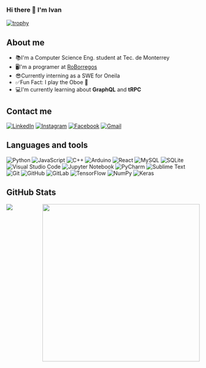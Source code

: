 ### Hi there 👋 I'm Ivan
[![trophy](https://github-profile-trophy.vercel.app/?username=IvanRomero03&theme=onedark&column=6&row=1&margin-w=10)](https://github.com/ryo-ma/github-profile-trophy)


## About me
- 📚I'm a Computer Science Eng. student at Tec. de Monterrey
- 🖥️I'm a programer at [RoBorregos][Roborregos]
- 😎Currently interning as a SWE for Oneila 
- ✅Fun Fact: I play the Oboe 🎼
- 💻I'm currently learning about **GraphQL** and **tRPC**

## Contact me
<a href="https://www.linkedin.com/in/ivanromerow" target="_blank"><img src="https://img.shields.io/badge/LinkedIn-0077B5?style=for-the-badge&logo=linkedin&logoColor=white" alt="LinkedIn"></a>
<a href="https://www.instagram.com/ivanromero.w/" target="_blank"><img src="https://img.shields.io/badge/Instagram-E4405F?style=for-the-badge&logo=instagram&logoColor=white" alt="Instagram"></a>
<a href="https://www.facebook.com/Ivan.wellsr" target="_blank"><img src="https://img.shields.io/badge/Facebook-1877F2?style=for-the-badge&logo=facebook&logoColor=white" alt="Facebook"></a>
<a href="mailto:i.wells.ar@gmail.com" target="_blank"><img src="https://img.shields.io/badge/Gmail-D14836?style=for-the-badge&logo=gmail&logoColor=white" alt="Gmail"> </a>
<!--
![linkedin](https://linkedin-github.herokuapp.com/api/render/Ivan%20Romero/CS%20Student/Web%20Dev/Bachelor's%20Degree/dark/https%3A%2F%2Fmedia-exp1.licdn.com%2Fdms%2Fimage%2FC4E03AQEMAmk9ihBfyg%2Fprofile-displayphoto-shrink_200_200%2F0%2F1638913681674%3Fe%3D1660780800%26v%3Dbeta%26t%3D4ORHdnXDaRKrbZZMC5V5kEIHyk8YJMYtecPOLKXORg8) -->

## Languages and tools

![Python](https://img.shields.io/badge/python-3670A0?style=for-the-badge&logo=python&logoColor=ffdd54)
![JavaScript](https://img.shields.io/badge/javascript-%23323330.svg?style=for-the-badge&logo=javascript&logoColor=%23F7DF1E)
![C++](https://img.shields.io/badge/c++-%2300599C.svg?style=for-the-badge&logo=c%2B%2B&logoColor=white)
![Arduino](https://img.shields.io/badge/-Arduino-00979D?style=for-the-badge&logo=Arduino&logoColor=white)
![React](https://img.shields.io/badge/react-%2320232a.svg?style=for-the-badge&logo=react&logoColor=%2361DAFB)
![MySQL](https://img.shields.io/badge/mysql-%2300f.svg?style=for-the-badge&logo=mysql&logoColor=white)
![SQLite](https://img.shields.io/badge/sqlite-%2307405e.svg?style=for-the-badge&logo=sqlite&logoColor=white)
![Visual Studio Code](https://img.shields.io/badge/Visual%20Studio%20Code-0078d7.svg?style=for-the-badge&logo=visual-studio-code&logoColor=white)
![Jupyter Notebook](https://img.shields.io/badge/jupyter-%23FA0F00.svg?style=for-the-badge&logo=jupyter&logoColor=white)
![PyCharm](https://img.shields.io/badge/pycharm-143?style=for-the-badge&logo=pycharm&logoColor=black&color=black&labelColor=green)
![Sublime Text](https://img.shields.io/badge/sublime_text-%23575757.svg?style=for-the-badge&logo=sublime-text&logoColor=important)
![Git](https://img.shields.io/badge/git-%23F05033.svg?style=for-the-badge&logo=git&logoColor=white)
![GitHub](https://img.shields.io/badge/github-%23121011.svg?style=for-the-badge&logo=github&logoColor=white)
![GitLab](https://img.shields.io/badge/gitlab-%23181717.svg?style=for-the-badge&logo=gitlab&logoColor=white)
![TensorFlow](https://img.shields.io/badge/TensorFlow-%23FF6F00.svg?style=for-the-badge&logo=TensorFlow&logoColor=white)
![NumPy](https://img.shields.io/badge/numpy-%23013243.svg?style=for-the-badge&logo=numpy&logoColor=white)
![Keras](https://img.shields.io/badge/Keras-%23D00000.svg?style=for-the-badge&logo=Keras&logoColor=white)

## GitHub Stats
<div>
<p><img align="left" src="https://github-readme-stats.vercel.app/api/top-langs?username=IvanRomero03&show_icons=true&locale=en&layout=compact&theme=onedark&langs_count=6"/></p>
<p><img align="right" src="https://github-readme-stats.vercel.app/api?username=IvanRomero03&show_icons=true&locale=en&theme=onedark"  width="410" /></p>
</div>




<!--
**IvanRomero03/IvanRomero03** is a ✨ _special_ ✨ repository because its `README.md` (this file) appears on your GitHub profile.

Here are some ideas to get you started:

- 🔭 I’m currently working on ...
- 🌱 I’m currently learning ...
- 👯 I’m looking to collaborate on ...
- 🤔 I’m looking for help with ...
- 💬 Ask me about ...
- 📫 How to reach me: ...
- 😄 Pronouns: ...
- ⚡ Fun fact: ...
-->

[Roborregos]: https://roborregos.com/
